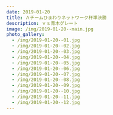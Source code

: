 ```yaml
---
date: 2019-01-20
title: Ａチームひまわりネットワーク杯準決勝
description: ｖｓ青木グレート
image: /img/2019-01-20--main.jpg
photo_gallery:
  - /img/2019-01-20--01.jpg
  - /img/2019-01-20--02.jpg
  - /img/2019-01-20--03.jpg
  - /img/2019-01-20--04.jpg
  - /img/2019-01-20--05.jpg
  - /img/2019-01-20--06.jpg
  - /img/2019-01-20--07.jpg
  - /img/2019-01-20--08.jpg
  - /img/2019-01-20--09.jpg
  - /img/2019-01-20--10.jpg
  - /img/2019-01-20--11.jpg
  - /img/2019-01-20--12.jpg
---
```

